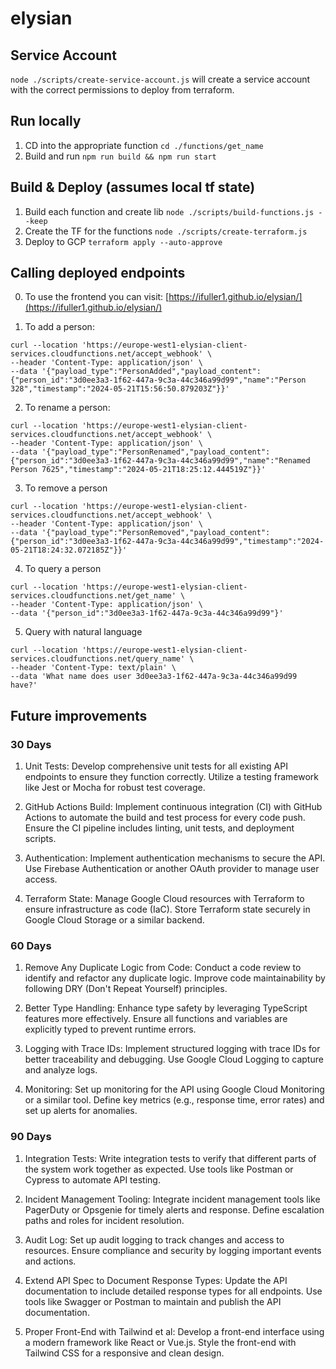 # elysian

## Service Account

`node ./scripts/create-service-account.js` will create a service account with the correct permissions to deploy from terraform.

## Run locally

1. CD into the appropriate function `cd ./functions/get_name`
2. Build and run `npm run build && npm run start`

## Build & Deploy (assumes local tf state)

1. Build each function and create lib `node ./scripts/build-functions.js --keep`
2. Create the TF for the functions `node ./scripts/create-terraform.js`
3. Deploy to GCP `terraform apply --auto-approve`

## Calling deployed endpoints

0. To use the frontend you can visit: [https://ifuller1.github.io/elysian/](https://ifuller1.github.io/elysian/)

1. To add a person:

```
curl --location 'https://europe-west1-elysian-client-services.cloudfunctions.net/accept_webhook' \
--header 'Content-Type: application/json' \
--data '{"payload_type":"PersonAdded","payload_content":{"person_id":"3d0ee3a3-1f62-447a-9c3a-44c346a99d99","name":"Person 328","timestamp":"2024-05-21T15:56:50.879203Z"}}'
```

2. To rename a person:

```
curl --location 'https://europe-west1-elysian-client-services.cloudfunctions.net/accept_webhook' \
--header 'Content-Type: application/json' \
--data '{"payload_type":"PersonRenamed","payload_content":{"person_id":"3d0ee3a3-1f62-447a-9c3a-44c346a99d99","name":"Renamed Person 7625","timestamp":"2024-05-21T18:25:12.444519Z"}}'
```

3. To remove a person

```
curl --location 'https://europe-west1-elysian-client-services.cloudfunctions.net/accept_webhook' \
--header 'Content-Type: application/json' \
--data '{"payload_type":"PersonRemoved","payload_content":{"person_id":"3d0ee3a3-1f62-447a-9c3a-44c346a99d99","timestamp":"2024-05-21T18:24:32.072185Z"}}'
```

4. To query a person

```
curl --location 'https://europe-west1-elysian-client-services.cloudfunctions.net/get_name' \
--header 'Content-Type: application/json' \
--data '{"person_id":"3d0ee3a3-1f62-447a-9c3a-44c346a99d99"}'
```

5. Query with natural language

```
curl --location 'https://europe-west1-elysian-client-services.cloudfunctions.net/query_name' \
--header 'Content-Type: text/plain' \
--data 'What name does user 3d0ee3a3-1f62-447a-9c3a-44c346a99d99 have?'
```

## Future improvements

### 30 Days

1. Unit Tests:
   Develop comprehensive unit tests for all existing API endpoints to ensure they function correctly.
   Utilize a testing framework like Jest or Mocha for robust test coverage.

2. GitHub Actions Build:
   Implement continuous integration (CI) with GitHub Actions to automate the build and test process for every code push.
   Ensure the CI pipeline includes linting, unit tests, and deployment scripts.

3. Authentication:
   Implement authentication mechanisms to secure the API.
   Use Firebase Authentication or another OAuth provider to manage user access.

4. Terraform State:
   Manage Google Cloud resources with Terraform to ensure infrastructure as code (IaC).
   Store Terraform state securely in Google Cloud Storage or a similar backend.

### 60 Days

1. Remove Any Duplicate Logic from Code:
   Conduct a code review to identify and refactor any duplicate logic.
   Improve code maintainability by following DRY (Don't Repeat Yourself) principles.

2. Better Type Handling:
   Enhance type safety by leveraging TypeScript features more effectively.
   Ensure all functions and variables are explicitly typed to prevent runtime errors.

3. Logging with Trace IDs:
   Implement structured logging with trace IDs for better traceability and debugging.
   Use Google Cloud Logging to capture and analyze logs.

4. Monitoring:
   Set up monitoring for the API using Google Cloud Monitoring or a similar tool.
   Define key metrics (e.g., response time, error rates) and set up alerts for anomalies.

### 90 Days

1. Integration Tests:
   Write integration tests to verify that different parts of the system work together as expected.
   Use tools like Postman or Cypress to automate API testing.

2. Incident Management Tooling:
   Integrate incident management tools like PagerDuty or Opsgenie for timely alerts and response.
   Define escalation paths and roles for incident resolution.

3. Audit Log:
   Set up audit logging to track changes and access to resources.
   Ensure compliance and security by logging important events and actions.

4. Extend API Spec to Document Response Types:
   Update the API documentation to include detailed response types for all endpoints.
   Use tools like Swagger or Postman to maintain and publish the API documentation.

5. Proper Front-End with Tailwind et al:
   Develop a front-end interface using a modern framework like React or Vue.js.
   Style the front-end with Tailwind CSS for a responsive and clean design.
